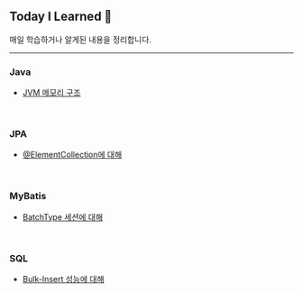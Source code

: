 ## Today I Learned 🧐

매일 학습하거나 알게된 내용을 정리합니다.
___

### Java

- [JVM 메모리 구조](https://github.com/Daehee-Jeong/TIL/blob/master/Java/memory-structure.md)
<br>

### JPA
- [@ElementCollection에 대해](https://github.com/Daehee-Jeong/TIL/blob/master/JPA/elementcollection.md)
<br>

### MyBatis
- [BatchType 세션에 대해](https://github.com/Daehee-Jeong/TIL/blob/master/MyBatis/batch-type-session.md)
<br>

### SQL
- [Bulk-Insert 성능에 대해](https://github.com/Daehee-Jeong/TIL/blob/master/SQL/bulk-insert-performance.md)
<br>
